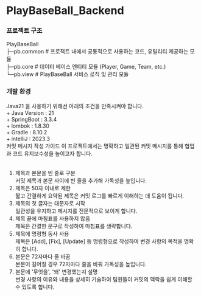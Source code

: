 # PlayBaseBall_Backend

<h3>프로젝트 구조</h3>
 PlayBaseBall <br/>
 ├─pb.common  # 프로잭트 내에서 공통적으로 사용하는 코드, 유틸리티 제공하는 모듈<br/>
 ├─pb.core  # 데이터 베이스 엔티티 모듈 (Player, Game, Team, etc.)<br/>
 └─pb.view # PlayBaseBall 서비스 로직 및 관리 모듈<br/>

<h3>개발 환경</h3>
Java21 을 사용하기 위해선 아래의 조건을 만족시켜야 합니다.</br>
+ Java Version : 21<br/>
+ SpringBoot : 3.3.4<br/>
+ lombok : 1.8.30<br/>
+ Gradle : 8.10.2<br/>
+ intelliJ : 2023.3<br/?



<h3>커밋 메시지 작성 가이드</h3>
이 프로젝트에서는 명확하고 일관된 커밋 메시지를 통해 협업과 코드 유지보수성을 높이고자 합니다.<br/><br/>

1. 제목과 본문을 빈 줄로 구분<br/>
   커밋 제목과 본문 사이에 빈 줄을 추가해 가독성을 높입니다.<br/>
2. 제목은 50자 이내로 제한<br/>
   짧고 간결하게 요약된 제목은 커밋 로그를 빠르게 이해하는 데 도움이 됩니다.<br/>
3. 제목의 첫 글자는 대문자로 시작<br/>
   일관성을 유지하고 메시지를 전문적으로 보이게 합니다.<br/>
4. 제목 끝에 마침표를 사용하지 않음<br/>
   제목은 간결한 문구로 작성하여 마침표를 생략합니다.<br/>
5. 제목에 명령형 동사 사용<br/>
   제목은 [Add], [Fix], [Update] 등 명령형으로 작성하여 변경 사항의 목적을 명확히 합니다.<br/>
6. 본문은 72자마다 줄 바꿈<br/>
   본문이 길어질 경우 72자마다 줄을 바꿔 가독성을 높입니다.<br/>
7. 본문에 '무엇을', '왜' 변경했는지 설명<br/>
   변경 사항의 이유와 내용을 상세히 기술하여 팀원들이 커밋의 맥락을 쉽게 이해할 수 있도록 합니다.<br/>
